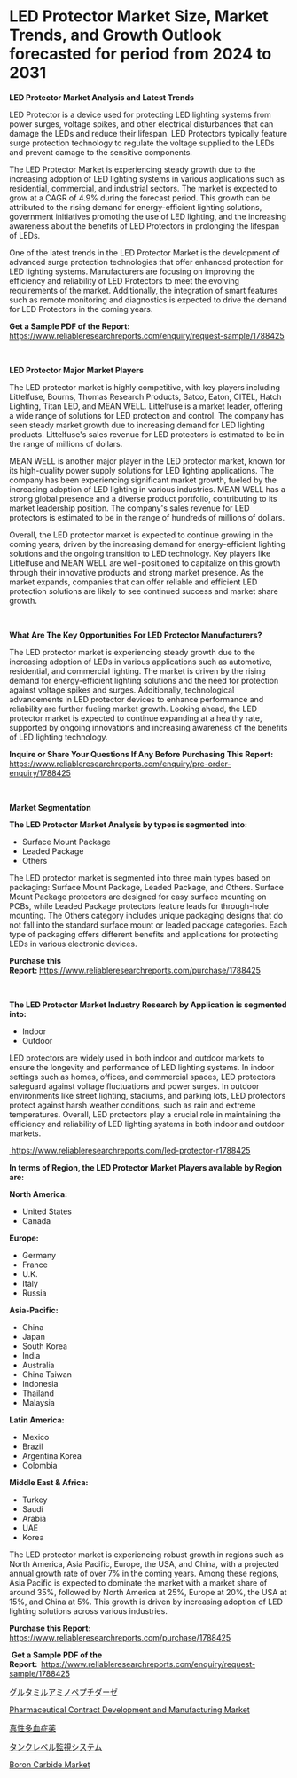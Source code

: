 <p><h1>LED Protector Market Size, Market Trends, and Growth Outlook forecasted for period from 2024 to 2031</h1></p><p><strong>LED Protector Market Analysis and Latest Trends</strong></p>
<p><p>LED Protector is a device used for protecting LED lighting systems from power surges, voltage spikes, and other electrical disturbances that can damage the LEDs and reduce their lifespan. LED Protectors typically feature surge protection technology to regulate the voltage supplied to the LEDs and prevent damage to the sensitive components.</p><p>The LED Protector Market is experiencing steady growth due to the increasing adoption of LED lighting systems in various applications such as residential, commercial, and industrial sectors. The market is expected to grow at a CAGR of 4.9% during the forecast period. This growth can be attributed to the rising demand for energy-efficient lighting solutions, government initiatives promoting the use of LED lighting, and the increasing awareness about the benefits of LED Protectors in prolonging the lifespan of LEDs.</p><p>One of the latest trends in the LED Protector Market is the development of advanced surge protection technologies that offer enhanced protection for LED lighting systems. Manufacturers are focusing on improving the efficiency and reliability of LED Protectors to meet the evolving requirements of the market. Additionally, the integration of smart features such as remote monitoring and diagnostics is expected to drive the demand for LED Protectors in the coming years.</p></p>
<p><strong>Get a Sample PDF of the Report:&nbsp;</strong> <a href="https://www.reliableresearchreports.com/enquiry/request-sample/1788425">https://www.reliableresearchreports.com/enquiry/request-sample/1788425</a></p>
<p>&nbsp;</p>
<p><strong>LED Protector Major Market Players</strong></p>
<p><p>The LED protector market is highly competitive, with key players including Littelfuse, Bourns, Thomas Research Products, Satco, Eaton, CITEL, Hatch Lighting, Titan LED, and MEAN WELL. Littelfuse is a market leader, offering a wide range of solutions for LED protection and control. The company has seen steady market growth due to increasing demand for LED lighting products. Littelfuse's sales revenue for LED protectors is estimated to be in the range of millions of dollars.</p><p>MEAN WELL is another major player in the LED protector market, known for its high-quality power supply solutions for LED lighting applications. The company has been experiencing significant market growth, fueled by the increasing adoption of LED lighting in various industries. MEAN WELL has a strong global presence and a diverse product portfolio, contributing to its market leadership position. The company's sales revenue for LED protectors is estimated to be in the range of hundreds of millions of dollars.</p><p>Overall, the LED protector market is expected to continue growing in the coming years, driven by the increasing demand for energy-efficient lighting solutions and the ongoing transition to LED technology. Key players like Littelfuse and MEAN WELL are well-positioned to capitalize on this growth through their innovative products and strong market presence. As the market expands, companies that can offer reliable and efficient LED protection solutions are likely to see continued success and market share growth.</p></p>
<p>&nbsp;</p>
<p><strong>What Are The Key Opportunities For LED Protector Manufacturers?</strong></p>
<p><p>The LED protector market is experiencing steady growth due to the increasing adoption of LEDs in various applications such as automotive, residential, and commercial lighting. The market is driven by the rising demand for energy-efficient lighting solutions and the need for protection against voltage spikes and surges. Additionally, technological advancements in LED protector devices to enhance performance and reliability are further fueling market growth. Looking ahead, the LED protector market is expected to continue expanding at a healthy rate, supported by ongoing innovations and increasing awareness of the benefits of LED lighting technology.</p></p>
<p><strong>Inquire or Share Your Questions If Any Before Purchasing This Report:</strong> <a href="https://www.reliableresearchreports.com/enquiry/pre-order-enquiry/1788425">https://www.reliableresearchreports.com/enquiry/pre-order-enquiry/1788425</a></p>
<p>&nbsp;</p>
<p><strong>Market Segmentation</strong></p>
<p><strong>The LED Protector Market Analysis by types is segmented into:</strong></p>
<p><ul><li>Surface Mount Package</li><li>Leaded Package</li><li>Others</li></ul></p>
<p><p>The LED protector market is segmented into three main types based on packaging: Surface Mount Package, Leaded Package, and Others. Surface Mount Package protectors are designed for easy surface mounting on PCBs, while Leaded Package protectors feature leads for through-hole mounting. The Others category includes unique packaging designs that do not fall into the standard surface mount or leaded package categories. Each type of packaging offers different benefits and applications for protecting LEDs in various electronic devices.</p></p>
<p><strong>Purchase this Report:&nbsp;</strong><a href="https://www.reliableresearchreports.com/purchase/1788425">https://www.reliableresearchreports.com/purchase/1788425</a></p>
<p>&nbsp;</p>
<p><strong>The LED Protector Market Industry Research by Application is segmented into:</strong></p>
<p><ul><li>Indoor</li><li>Outdoor</li></ul></p>
<p><p>LED protectors are widely used in both indoor and outdoor markets to ensure the longevity and performance of LED lighting systems. In indoor settings such as homes, offices, and commercial spaces, LED protectors safeguard against voltage fluctuations and power surges. In outdoor environments like street lighting, stadiums, and parking lots, LED protectors protect against harsh weather conditions, such as rain and extreme temperatures. Overall, LED protectors play a crucial role in maintaining the efficiency and reliability of LED lighting systems in both indoor and outdoor markets.</p></p>
<p><a href="https://www.reliableresearchreports.com/led-protector-r1788425">&nbsp;https://www.reliableresearchreports.com/led-protector-r1788425</a></p>
<p><strong>In terms of Region, the LED Protector Market Players available by Region are:</strong></p>
<p>
    <p> <strong> North America: </strong>
        <ul>
            <li>United States</li>
            <li>Canada</li>
        </ul>
        </p> 
    <p> <strong> Europe: </strong>
        <ul>
            <li>Germany</li>
            <li>France</li>
            <li>U.K.</li>
            <li>Italy</li>
            <li>Russia</li>
        </ul>
        </p> 
    <p> <strong> Asia-Pacific: </strong>
        <ul>
            <li>China</li>
            <li>Japan</li>
            <li>South Korea</li>
            <li>India</li>
            <li>Australia</li>
            <li>China Taiwan</li>
            <li>Indonesia</li>
            <li>Thailand</li>
            <li>Malaysia</li>
        </ul>
        </p> 
    <p> <strong> Latin America: </strong>
        <ul>
            <li>Mexico</li>
            <li>Brazil</li>
            <li>Argentina Korea</li>
            <li>Colombia</li>
        </ul>
        </p> 
    <p> <strong> Middle East & Africa: </strong>
        <ul>
            <li>Turkey</li>
            <li>Saudi</li>
            <li>Arabia</li>
            <li>UAE</li>
            <li>Korea</li>
        </ul>
    </p>
    </p>
<p><p>The LED protector market is experiencing robust growth in regions such as North America, Asia Pacific, Europe, the USA, and China, with a projected annual growth rate of over 7% in the coming years. Among these regions, Asia Pacific is expected to dominate the market with a market share of around 35%, followed by North America at 25%, Europe at 20%, the USA at 15%, and China at 5%. This growth is driven by increasing adoption of LED lighting solutions across various industries.</p></p>
<p><strong>Purchase this Report: </strong><a href="https://www.reliableresearchreports.com/purchase/1788425">https://www.reliableresearchreports.com/purchase/1788425</a></p>
<p>&nbsp;<strong>Get a Sample PDF of the Report:&nbsp;&nbsp;</strong><a href="https://www.reliableresearchreports.com/enquiry/request-sample/1788425">https://www.reliableresearchreports.com/enquiry/request-sample/1788425</a></p>
<p><strong></strong></p>
<p><p><a href="https://github.com/hwbcz413288296/Market-Research-Report-List-1/blob/main/351037736039.md">グルタミルアミノペプチダーゼ</a></p><p><a href="https://valiant-lunge-8fe.notion.site/Pharmaceutical-Contract-Development-and-Manufacturing-Market-Furnishes-Information-on-Market-Share--78a5bc524b394af88d214544bb19974d">Pharmaceutical Contract Development and Manufacturing Market</a></p><p><a href="https://github.com/JacksonWiza1924/Market-Research-Report-List-1/blob/main/222304236040.md">真性多血症薬</a></p><p><a href="https://medium.com/@twiladurgan2023/%E3%82%BF%E3%83%B3%E3%82%AF%E3%83%AC%E3%83%99%E3%83%AB%E7%9B%A3%E8%A6%96%E3%82%B7%E3%82%B9%E3%83%86%E3%83%A0%E5%B8%82%E5%A0%B4%E3%81%AE%E8%A6%8F%E6%A8%A1-cagr-%E3%83%88%E3%83%AC%E3%83%B3%E3%83%89-2024-2030-3f3280f27fff">タンクレベル監視システム</a></p><p><a href="https://issuu.com/reportprime-2/docs/boron-carbide-market-size-2030.pptx">Boron Carbide Market</a></p></p>